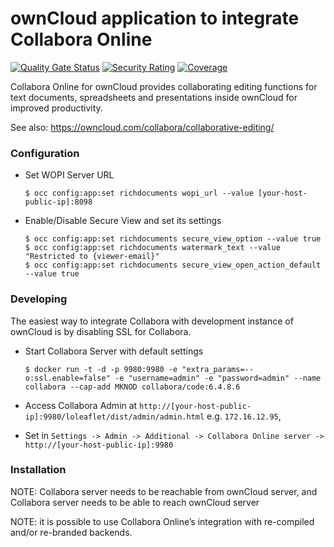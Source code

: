ownCloud application to integrate Collabora Online
==================================================
[![Quality Gate Status](https://sonarcloud.io/api/project_badges/measure?project=owncloud_richdocuments&metric=alert_status)](https://sonarcloud.io/dashboard?id=owncloud_richdocuments)
[![Security Rating](https://sonarcloud.io/api/project_badges/measure?project=owncloud_richdocuments&metric=security_rating)](https://sonarcloud.io/dashboard?id=owncloud_richdocuments)
[![Coverage](https://sonarcloud.io/api/project_badges/measure?project=owncloud_richdocuments&metric=coverage)](https://sonarcloud.io/dashboard?id=owncloud_richdocuments)

Collabora Online for ownCloud provides collaborating editing functions for text documents, spreadsheets and presentations inside ownCloud for improved productivity.

See also: https://owncloud.com/collabora/collaborative-editing/

### Configuration

- Set WOPI Server URL

    ```
    $ occ config:app:set richdocuments wopi_url --value [your-host-public-ip]:8098 
    ```

- Enable/Disable Secure View and set its settings

    ```
    $ occ config:app:set richdocuments secure_view_option --value true
    $ occ config:app:set richdocuments watermark_text --value "Restricted to {viewer-email}" 
    $ occ config:app:set richdocuments secure_view_open_action_default --value true
    ```

### Developing

The easiest way to integrate Collabora with development instance of ownCloud is by disabling SSL for Collabora.

- Start Collabora Server with default settings

    ```
    $ docker run -t -d -p 9980:9980 -e "extra_params=--o:ssl.enable=false" -e "username=admin" -e "password=admin" --name collabora --cap-add MKNOD collabora/code:6.4.8.6
    ```

- Access Collabora Admin at `http://[your-host-public-ip]:9980/loleaflet/dist/admin/admin.html` e.g. `172.16.12.95`,

- Set in `Settings -> Admin -> Additional -> Collabora Online server -> http://[your-host-public-ip]:9980`


### Installation

NOTE: Collabora server needs to be reachable from ownCloud server, and Collabora server needs to be able to reach ownCloud server

NOTE: it is possible to use Collabora Online’s integration with re-compiled and/or re-branded backends.
